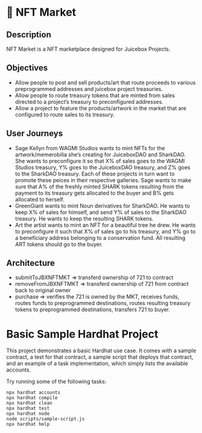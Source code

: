 # 🛒 NFT Market

## Description 
NFT Market is a NFT marketplace designed for Juicebox Projects.

## Objectives
- Allow people to post and sell products/art that route proceeds to various preprogrammed addresses and juicebox project treasuries.
- Allow people to route treasury tokens that are minted from sales directed to a project’s treasury to preconfigured addresses.
- Allow a project to feature the products/artwork in the market that are configured to route sales to its treasury.

## User Journeys
- Sage Kellyn from WAGMI Studios wants to mint NFTs for the artwork/memerobilia she’s creating for JuiceboxDAO and SharkDAO. She wants to preconfigure it so that X% of sales goes to the WAGMI Studios treasury, Y% goes to the JuiceboxDAO treasury, and Z% goes to the SharkDAO treasury. Each of these projects in turn want to promote these peices in their respective galleries. Sage wants to make sure that A% of the freshly minted SHARK tokens resulting from the payment to its treasury gets allocated to the buyer and B% gets allocated to herself.
- GreenGiant wants to mint Noun derivatives for SharkDAO. He wants to keep X% of sales for himself, and send Y% of sales to the SharkDAO treasury. He wants to keep the resulting SHARK tokens.
- Art the artist wants to mint an NFT for a beautiful tree he drew. He wants to preconfigure it such that X% of sales go to his treasury, and Y% go to a beneficiary address belonging to a conservation fund. All resulting ART tokens should go to the buyer.

## Architecture
- submitToJBXNFTMKT => transferd ownership of 721 to contract
- removeFromJBXNFTMKT => transferd ownership of 721 from contract back to original owner
- purchase => verifies the 721 is owned by the MKT, receives funds, routes funds to preprogrammed destinations, routes resulting treasury tokens to preprogrammed destinations, transfers 721 to buyer.







# Basic Sample Hardhat Project

This project demonstrates a basic Hardhat use case. It comes with a sample contract, a test for that contract, a sample script that deploys that contract, and an example of a task implementation, which simply lists the available accounts.

Try running some of the following tasks:

```shell
npx hardhat accounts
npx hardhat compile
npx hardhat clean
npx hardhat test
npx hardhat node
node scripts/sample-script.js
npx hardhat help
```

